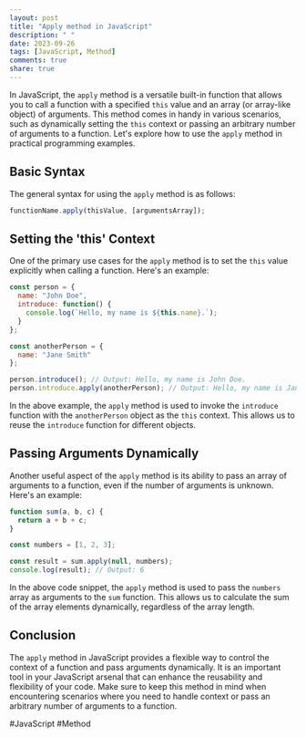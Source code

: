 ```yaml
---
layout: post
title: "Apply method in JavaScript"
description: " "
date: 2023-09-26
tags: [JavaScript, Method]
comments: true
share: true
---
```


In JavaScript, the `apply` method is a versatile built-in function that allows you to call a function with a specified `this` value and an array (or array-like object) of arguments. This method comes in handy in various scenarios, such as dynamically setting the `this` context or passing an arbitrary number of arguments to a function. Let's explore how to use the `apply` method in practical programming examples.

## Basic Syntax
The general syntax for using the `apply` method is as follows:
```javascript
functionName.apply(thisValue, [argumentsArray]);
```

## Setting the 'this' Context
One of the primary use cases for the `apply` method is to set the `this` value explicitly when calling a function. Here's an example:

```javascript
const person = {
  name: "John Doe",
  introduce: function() {
    console.log(`Hello, my name is ${this.name}.`);
  }
};

const anotherPerson = {
  name: "Jane Smith"
};

person.introduce(); // Output: Hello, my name is John Doe.
person.introduce.apply(anotherPerson); // Output: Hello, my name is Jane Smith.
```

In the above example, the `apply` method is used to invoke the `introduce` function with the `anotherPerson` object as the `this` context. This allows us to reuse the `introduce` function for different objects.

## Passing Arguments Dynamically
Another useful aspect of the `apply` method is its ability to pass an array of arguments to a function, even if the number of arguments is unknown. Here's an example:

```javascript
function sum(a, b, c) {
  return a + b + c;
}

const numbers = [1, 2, 3];

const result = sum.apply(null, numbers);
console.log(result); // Output: 6
```

In the above code snippet, the `apply` method is used to pass the `numbers` array as arguments to the `sum` function. This allows us to calculate the sum of the array elements dynamically, regardless of the array length.

## Conclusion
The `apply` method in JavaScript provides a flexible way to control the context of a function and pass arguments dynamically. It is an important tool in your JavaScript arsenal that can enhance the reusability and flexibility of your code. Make sure to keep this method in mind when encountering scenarios where you need to handle context or pass an arbitrary number of arguments to a function.

#JavaScript #Method